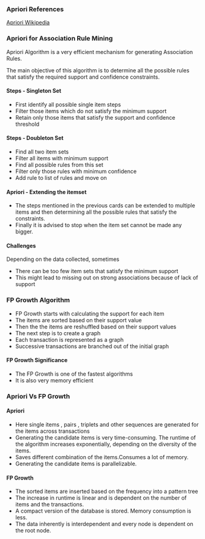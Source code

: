 
### Apriori References

[Apriori Wikipedia](https://en.wikipedia.org/wiki/Apriori_algorithm)

### Apriori for Association Rule Mining

Apriori Algorithm is a very efficient mechanism for generating Association Rules.

The main objective of this algorithm is to determine all the possible rules that satisfy the required support and confidence constraints.

#### Steps - Singleton Set

* First identify all possible single item steps
* Filter those items which do not satisfy the minimum support
* Retain only those items that satisfy the support and confidence threshold

#### Steps - Doubleton Set

* Find all two item sets
* Filter all items with minimum support
* Find all possible rules from this set
* Filter only those rules with minimum confidence
* Add rule to list of rules and move on

#### Apriori - Extending the itemset

* The steps mentioned in the previous cards can be extended to multiple items and then determining all the possible rules that satisfy the constraints.
* Finally it is advised to stop when the item set cannot be made any bigger.

#### Challenges

Depending on the data collected, sometimes

* There can be too few item sets that satisfy the minimum support
* This might lead to missing out on strong associations because of lack of support

### FP Growth Algorithm

* FP Growth starts with calculating the support for each item
* The items are sorted based on their support value
* Then the the items are reshuffled based on their support values
* The next step is to create a graph
* Each transaction is represented as a graph
* Successive transactions are branched out of the initial graph

#### FP Growth Significance
* The FP Growth is one of the fastest algorithms
* It is also very memory efficient

### Apriori Vs FP Growth



#### Apriori

* Here single items , pairs , triplets and other sequences are generated for the items across transactions
* Generating the candidate items is very time-consuming. The runtime of the algorithm increases exponentially, depending on the diversity of the items.
* Saves different combination of the items.Consumes a lot of memory.
* Generating the candidate items is parallelizable.

#### FP Growth

* The sorted items are inserted based on the frequency into a pattern tree
* The increase in runtime is linear and is dependent on the number of items and the transactions.
* A compact version of the database is stored. Memory consumption is less.
* The data inherently is interdependent and every node is dependent on the root node.









